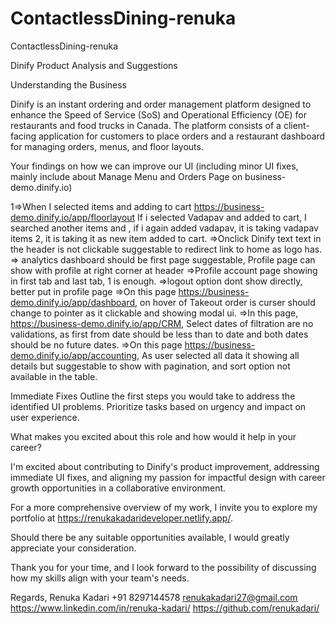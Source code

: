 # ContactlessDining-renuka
ContactlessDining-renuka



Dinify Product Analysis and Suggestions

Understanding the Business

Dinify is an instant ordering and order management platform designed to enhance the Speed of Service (SoS) and Operational Efficiency (OE) for restaurants and food trucks in Canada. The platform consists of a client-facing application for customers to place orders and a restaurant dashboard for managing orders, menus, and floor layouts.

Your findings on how we can improve our UI (including minor UI fixes, mainly include about Manage Menu and Orders Page on business-demo.dinify.io)

1⇒When I selected items and adding to cart https://business-demo.dinify.io/app/floorlayout
If i selected Vadapav and added to cart, I searched another items and , if i again added vadapav, it is taking vadapav items 2, it is taking it as new item added to cart.
⇒Onclick Dinify text text in the header is not clickable suggestable to redirect link to home as logo has.
⇒ analytics dashboard should be first page suggestable, Profile page can show with profile at right corner at header 
⇒Profile account page showing in first tab and last tab, 1 is enough.
⇒logout option dont show directly, better put in profile page
⇒On this page https://business-demo.dinify.io/app/dashboard, on hover of Takeout order is curser should change to pointer as it clickable and showing modal ui.
⇒In this page, https://business-demo.dinify.io/app/CRM, Select dates of filtration are no validations, as first from date should be less than to date and both dates should be no future dates.
⇒On this page https://business-demo.dinify.io/app/accounting, As user selected all data it showing all details but suggestable to show with pagination, and sort option not available in the table.


Immediate Fixes
Outline the first steps you would take to address the identified UI problems.
Prioritize tasks based on urgency and impact on user experience.


What makes you excited about this role and how would it help in your career?


I'm excited about contributing to Dinify's product improvement, addressing immediate UI fixes, and aligning my passion for impactful design with career growth opportunities in a collaborative environment.







For a more comprehensive overview of my work, I invite you to explore my portfolio at https://renukakadarideveloper.netlify.app/.

Should there be any suitable opportunities available, I would greatly appreciate your consideration.

Thank you for your time, and I look forward to the possibility of discussing how my skills align with your team's needs.

Regards,
Renuka Kadari
+91 8297144578
renukakadari27@gmail.com
https://www.linkedin.com/in/renuka-kadari/
https://github.com/renukadari/

